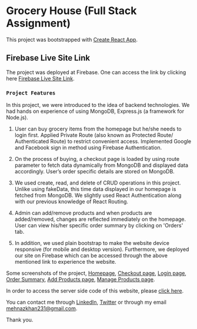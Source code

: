 # Grocery House (Full Stack Assignment)

This project was bootstrapped with [Create React App](https://github.com/facebook/create-react-app).

## Firebase Live Site Link

The project was deployed at Firebase. One can access the link by clicking here [Firebase Live Site Link](https://fullstack-assignment.firebaseapp.com/).

### `Project Features`

In this project, we were introduced to the idea of backend technologies. We had hands on experience of using MongoDB, Express.js (a framework for Node.js).

1. User can buy grocery items from the homepage but he/she needs to login first. Applied Private Route (also known as Protected Route/ Authenticated Route) to restrict convenient access. Implemented Google and Facebook sign in method using Firebase Authentication.

2. On the process of buying, a checkout page is loaded by using route parameter to fetch data dynamically from MongoDB and displayed data accordingly. User’s order specific details are stored on MongoDB.

3. We used create, read, and delete of CRUD operations in this project. Unlike using fakeData, this time data displayed in our homepage is fetched from MongoDB. We slightly used React Authentication along with our previous knowledge of React Routing.

4. Admin can add/remove products and when products are added/removed, changes are reflected immediately on the homepage. User can view his/her specific order summary by clicking on 'Orders' tab.

5. In addition, we used plain bootstrap to make the website device responsive (for mobile and desktop version). Furthermore, we deployed our site on Firebase which can be accessed through the above mentioned link to experience the website.

Some screenshots of the project, 
[Homepage](https://ibb.co/ZSm5hL5),
[Checkout page](https://ibb.co/TLbQDhL),
[Login page](https://ibb.co/DrNhd5H),
[Order Summary](https://ibb.co/XyXzHN8),
[Add Products page](https://ibb.co/z8ckfg5),
[Manage Products page](https://ibb.co/6nqWVFq).

In order to access the server side code of this website, please [click here](https://github.com/MK-Khan123/fullstack-assignment-server).

You can contact me through [LinkedIn](https://www.linkedin.com/in/mehnaz-ahmed-khan31/), [Twitter](https://twitter.com/MehnazAhmedKha1) or through my email mehnazkhan231@gmail.com.

Thank you.